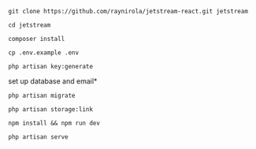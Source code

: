 ```shell
git clone https://github.com/raynirola/jetstream-react.git jetstream
```
```shell
cd jetstream
```
```shell
composer install
```
```shell
cp .env.example .env
```
```shell
php artisan key:generate
```
set up database and email*
```shell
php artisan migrate
```
```shell
php artisan storage:link
```
```shell
npm install && npm run dev
```
```shell
php artisan serve
```
